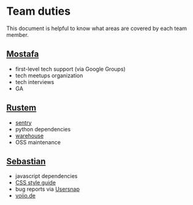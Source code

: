 # Team duties

This document is helpful to know what areas are covered by each team member.

## [Mostafa](https://github.com/mostafa-anm)

- first-level tech support (via Google Groups)
- tech meetups organization
- tech interviews
- GA

## [Rustem](https://github.com/amureki)

- [sentry](https://sentry.io)
- python dependencies
- [warehouse](https://data.voiio.de)
- OSS maintenance

## [Sebastian](https://github.com/SebastianKapunkt)

- javascript dependencies
- [CSS style guide](scss-style-guide.md)
- bug reports via [Usersnap](https://usersnap.com)
- [voiio.de](https://voiio.de)
